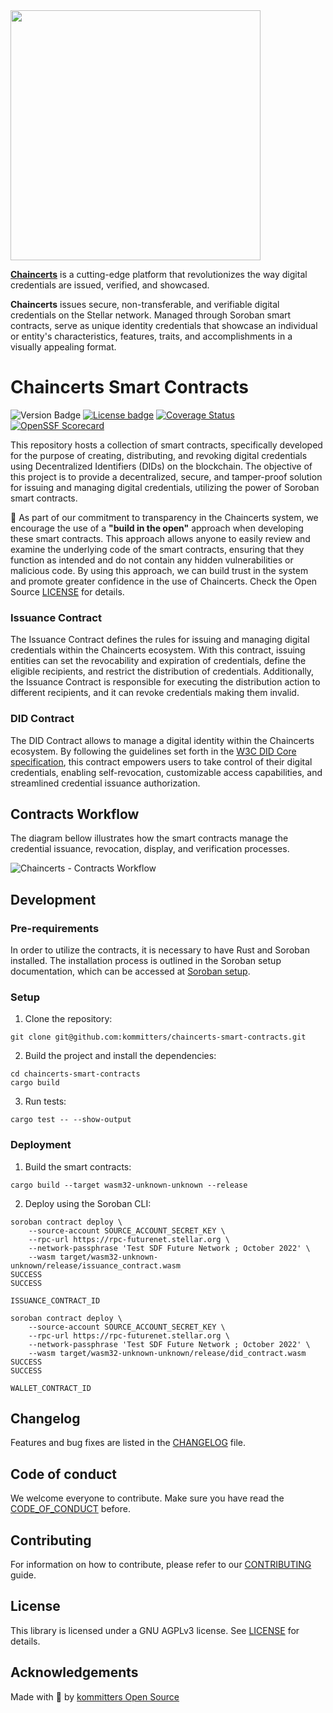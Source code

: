 <img src="https://user-images.githubusercontent.com/1649973/235795202-02794303-b462-43bd-bb06-2e2dbf783d14.png" width="400">

[**Chaincerts**][chaincerts.co] is a cutting-edge platform that revolutionizes the way digital credentials are issued, verified, and showcased.

**Chaincerts** issues secure, non-transferable, and verifiable digital credentials on the Stellar network. Managed through Soroban smart contracts, serve as unique identity credentials that showcase an individual or entity's characteristics, features, traits, and accomplishments in a visually appealing format.

# Chaincerts Smart Contracts

![Version Badge](https://img.shields.io/github/v/release/kommitters/chaincerts-smart-contracts?style=for-the-badge)
[![License badge](https://img.shields.io/github/license/kommitters/chaincerts-smart-contracts?style=for-the-badge)](https://github.com/kommitters/chaincerts-smart-contracts/blob/main/LICENSE)
[![Coverage Status](https://img.shields.io/coveralls/github/kommitters/chaincerts-smart-contracts?style=for-the-badge)](https://coveralls.io/github/kommitters/chaincerts-smart-contracts)
[![OpenSSF Scorecard](https://img.shields.io/ossf-scorecard/github.com/kommitters/chaincerts-smart-contracts?label=openssf%20scorecard&style=for-the-badge)](https://api.securityscorecards.dev/projects/github.com/kommitters/chaincerts-smart-contracts)

This repository hosts a collection of smart contracts, specifically developed for the purpose of creating, distributing, and revoking digital credentials using Decentralized Identifiers (DIDs) on the blockchain. The objective of this project is to provide a decentralized, secure, and tamper-proof solution for issuing and managing digital credentials, utilizing the power of Soroban smart contracts.

📖 As part of our commitment to transparency in the Chaincerts system, we encourage the use of a **"build in the open"** approach when developing these smart contracts. This approach allows anyone to easily review and examine the underlying code of the smart contracts, ensuring that they function as intended and do not contain any hidden vulnerabilities or malicious code. By using this approach, we can build trust in the system and promote greater confidence in the use of Chaincerts. Check the Open Source [LICENSE][license] for details.

### Issuance Contract
The Issuance Contract defines the rules for issuing and managing digital credentials within the Chaincerts ecosystem. With this contract, issuing entities can set the revocability and expiration of credentials, define the eligible recipients, and restrict the distribution of credentials. Additionally, the Issuance Contract is responsible for executing the distribution action to different recipients, and it can revoke credentials making them invalid.

### DID Contract
The DID Contract allows to manage a digital identity within the Chaincerts ecosystem. By following the guidelines set forth in the [W3C DID Core specification][w3c-did-core-spec], this contract empowers users to take control of their digital credentials, enabling self-revocation, customizable access capabilities, and streamlined credential issuance authorization.

## Contracts Workflow
The diagram bellow illustrates how the smart contracts manage the credential issuance, revocation, display, and verification processes.

![Chaincerts - Contracts Workflow](https://i.imgur.com/NpaBjsT.jpg)

## Development

### Pre-requirements
In order to utilize the contracts, it is necessary to have Rust and Soroban installed. The installation process is outlined in the Soroban setup documentation, which can be accessed at [Soroban setup][soroban-setup].

### Setup
1. Clone the repository:
```
git clone git@github.com:kommitters/chaincerts-smart-contracts.git
```

2. Build the project and install the dependencies:
```
cd chaincerts-smart-contracts
cargo build
```

3. Run tests:
```
cargo test -- --show-output
```

### Deployment
1. Build the smart contracts:
```
cargo build --target wasm32-unknown-unknown --release
```

2. Deploy using the Soroban CLI:
```
soroban contract deploy \
    --source-account SOURCE_ACCOUNT_SECRET_KEY \
    --rpc-url https://rpc-futurenet.stellar.org \
    --network-passphrase 'Test SDF Future Network ; October 2022' \
    --wasm target/wasm32-unknown-unknown/release/issuance_contract.wasm
SUCCESS
SUCCESS

ISSUANCE_CONTRACT_ID
```

```
soroban contract deploy \
    --source-account SOURCE_ACCOUNT_SECRET_KEY \
    --rpc-url https://rpc-futurenet.stellar.org \
    --network-passphrase 'Test SDF Future Network ; October 2022' \
    --wasm target/wasm32-unknown-unknown/release/did_contract.wasm
SUCCESS
SUCCESS

WALLET_CONTRACT_ID
```

## Changelog

Features and bug fixes are listed in the [CHANGELOG][changelog] file.

## Code of conduct

We welcome everyone to contribute. Make sure you have read the [CODE_OF_CONDUCT][coc] before.

## Contributing

For information on how to contribute, please refer to our [CONTRIBUTING][contributing] guide.

## License

This library is licensed under a GNU AGPLv3 license. See [LICENSE][license] for details.

## Acknowledgements

Made with 💙 by [kommitters Open Source](https://kommit.co)

[chaincerts.co]: https://chaincerts.co
[soroban-setup]: https://soroban.stellar.org/docs/getting-started/setup
[license]: https://github.com/kommitters/chaincerts-smart-contracts/blob/main/LICENSE
[coc]: https://github.com/kommitters/chaincerts-smart-contracts/blob/main/CODE_OF_CONDUCT.md
[changelog]: https://github.com/kommitters/chaincerts-smart-contracts/blob/main/CHANGELOG.md
[contributing]: https://github.com/kommitters/chaincerts-smart-contracts/blob/main/CONTRIBUTING.md
[w3c-did-core-spec]: https://www.w3.org/TR/did-core/
